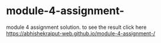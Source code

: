 # module-4-assignment-
module 4 assignment solution.
to see the result click here
<a>https://abhishekrajput-web.github.io/module-4-assignment-/</a>
